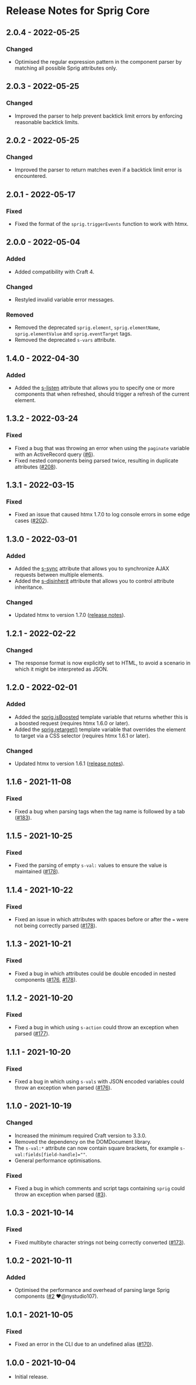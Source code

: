 # Release Notes for Sprig Core

## 2.0.4 - 2022-05-25
### Changed
- Optimised the regular expression pattern in the component parser by matching all possible Sprig attributes only.

## 2.0.3 - 2022-05-25
### Changed
- Improved the parser to help prevent backtick limit errors by enforcing reasonable backtick limits.

## 2.0.2 - 2022-05-25
### Changed
- Improved the parser to return matches even if a backtick limit error is encountered.

## 2.0.1 - 2022-05-17
### Fixed
- Fixed the format of the `sprig.triggerEvents` function to work with htmx.

## 2.0.0 - 2022-05-04
### Added
- Added compatibility with Craft 4.

### Changed
- Restyled invalid variable error messages.

### Removed
- Removed the deprecated `sprig.element`, `sprig.elementName`, `sprig.elementValue` and `sprig.eventTarget` tags.
- Removed the deprecated `s-vars` attribute.

## 1.4.0 - 2022-04-30
### Added
- Added the [s-listen](https://putyourlightson.com/plugins/sprig#s-listen) attribute that allows you to specify one or more components that when refreshed, should trigger a refresh of the current element.

## 1.3.2 - 2022-03-24
### Fixed
- Fixed a bug that was throwing an error when using the `paginate` variable with an ActiveRecord query ([#6](https://github.com/putyourlightson/craft-sprig-core/issues/6)).
- Fixed nested components being parsed twice, resulting in duplicate attributes ([#208](https://github.com/putyourlightson/craft-sprig/issues/208)).

## 1.3.1 - 2022-03-15
### Fixed
- Fixed an issue that caused htmx 1.7.0 to log console errors in some edge cases ([#202](https://github.com/putyourlightson/craft-sprig/issues/202)).

## 1.3.0 - 2022-03-01
### Added
- Added the [s-sync](https://putyourlightson.com/plugins/sprig#s-sync) attribute that allows you to synchronize AJAX requests between multiple elements.
- Added the [s-disinherit](https://putyourlightson.com/plugins/sprig#s-disinherit) attribute that allows you to control attribute inheritance.

### Changed
- Updated htmx to version 1.7.0 ([release notes](https://htmx.org/posts/2022-02-22-htmx-1.7.0-is-released/)).

## 1.2.1 - 2022-02-22
### Changed
- The response format is now explicitly set to HTML, to avoid a scenario in which it might be interpreted as JSON.

## 1.2.0 - 2022-02-01
### Added
- Added the [sprig.isBoosted](https://putyourlightson.com/plugins/sprig#sprig.isBoosted) template variable that returns whether this is a boosted request (requires htmx 1.6.0 or later).
- Added the [sprig.retarget()](https://putyourlightson.com/plugins/sprig#sprig.retargettarget) template variable that overrides the element to target via a CSS selector (requires htmx 1.6.1 or later).

### Changed
- Updated htmx to version 1.6.1 ([release notes](https://htmx.org/posts/2021-11-22-htmx-1.6.1-is-released/)).

## 1.1.6 - 2021-11-08
### Fixed
- Fixed a bug when parsing tags when the tag name is followed by a tab ([#183](https://github.com/putyourlightson/craft-sprig/issues/183)). 

## 1.1.5 - 2021-10-25
### Fixed
- Fixed the parsing of empty `s-val:` values to ensure the value is maintained ([#178](https://github.com/putyourlightson/craft-sprig/issues/178)). 

## 1.1.4 - 2021-10-22
### Fixed
- Fixed an issue in which attributes with spaces before or after the `=` were not being correctly parsed ([#178](https://github.com/putyourlightson/craft-sprig/issues/178)). 

## 1.1.3 - 2021-10-21
### Fixed
- Fixed a bug in which attributes could be double encoded in nested components ([#176](https://github.com/putyourlightson/craft-sprig/issues/176), [#178](https://github.com/putyourlightson/craft-sprig/issues/178)). 

## 1.1.2 - 2021-10-20
### Fixed
- Fixed a bug in which using `s-action` could throw an exception when parsed ([#177](https://github.com/putyourlightson/craft-sprig/issues/177)). 

## 1.1.1 - 2021-10-20
### Fixed
- Fixed a bug in which using `s-vals` with JSON encoded variables could throw an exception when parsed ([#176](https://github.com/putyourlightson/craft-sprig/issues/176)). 

## 1.1.0 - 2021-10-19
### Changed
- Increased the minimum required Craft version to 3.3.0.
- Removed the dependency on the DOMDocument library.
- The `s-val:*` attribute can now contain square brackets, for example `s-val:fields[field-handle]=""`.
- General performance optimisations.

### Fixed
- Fixed a bug in which comments and script tags containing `sprig` could throw an exception when parsed ([#3](https://github.com/putyourlightson/craft-sprig-core/issues/3)). 

## 1.0.3 - 2021-10-14
### Fixed
- Fixed multibyte character strings not being correctly converted ([#173](https://github.com/putyourlightson/craft-sprig/issues/173)). 

## 1.0.2 - 2021-10-11
### Added
- Optimised the performance and overhead of parsing large Sprig components ([#2](https://github.com/putyourlightson/craft-sprig-core/issues/2) ❤️@nystudio107).

## 1.0.1 - 2021-10-05
### Fixed
- Fixed an error in the CLI due to an undefined alias ([#170](https://github.com/putyourlightson/craft-sprig/issues/170)).

## 1.0.0 - 2021-10-04
- Initial release.
